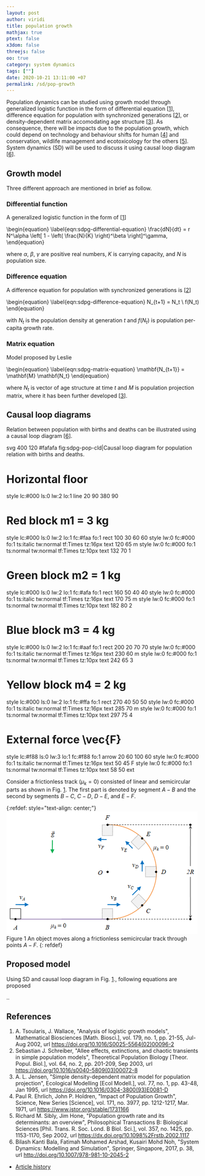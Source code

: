 ```yaml
---
layout: post
author: viridi
title: population growth
mathjax: true
ptext: false
x3dom: false
threejs: false
oo: true
category: system dynamics
tags: [""]
date: 2020-10-21 13:11:00 +07
permalink: /sd/pop-growth
---
```

Population dynamics can be studied using growth model through generalized logistic function in the form of differential equation
[[1](#ref1)], difference equation for population with synchronized generations [[2](#ref2)], or density-dependent matrix accomodating age structure [[3](#ref3)]. As consequence, there will be impacts due to the population growth, which could depend on technology and behaviour shifts for human [[4](#ref4)] and conservation, wildlife management
and ecotoxicology for the others [[5](#ref5)]. System dynamics (SD) will be used to discuss it using causal loop diagram [[6](#ref6)]. 


## Growth model
Three different approach are mentioned in brief as follow.

### Differential function
A generalized logistic function in the form of [[1](#ref1)]

\begin{equation}
\label{eqn:sdpg-differential-equation}
\frac{dN}{dt} = r N^\alpha \left[ 1 - \left( \frac{N}{K} \right)^\beta \right]^\gamma,
\end{equation}

where $\alpha$, $\beta$, $\gamma$ are positive real numbers, $K$ is carrying capacity, and $N$ is population size.

### Difference equation
A difference equation for population with synchronized generations is [[2](#ref2)]

\begin{equation}
\label{eqn:sdpg-difference-equation}
N_{t+1} = N_t \ f(N_t) 
\end{equation}

with $N_t$ is the population density at generation $t$ and $f(N_t)$ is population per-capita growth rate.

### Matrix equation
Model proposed by Leslie

\begin{equation}
\label{eqn:sdpg-matrix-equation}
\mathbf{N_{t+1}} = \mathbf{M} \mathbf{N_t} 
\end{equation}

where $N_t$ is vector of age structure at time $t$ and $M$ is population projection matrix, where it has been further developed [[3](#ref3)].


## Causal loop diagrams
Relation between population with births and deaths can be illustrated using a causal loop diagram [[6](#ref6)].

<oo>
svg 400 120 #fafafa fig:sdpg-pop-cld|Causal loop diagram for population relation with births and deaths.

# Horizontal floor
style lc:#000 ls:0 lw:2 lo:1
line 20 90 380 90

# Red block m1 = 3 kg
style lc:#000 ls:0 lw:2 lo:1 fc:#faa fo:1
rect 100 30 60 60
style lw:0 fc:#000 fo:1 ts:italic tw:normal tf:Times tz:16px
text 120 65 m
style lw:0 fc:#000 fo:1 ts:normal tw:normal tf:Times tz:10px
text 132 70 1

# Green block m2 = 1 kg
style lc:#000 ls:0 lw:2 lo:1 fc:#afa fo:1
rect 160 50 40 40
style lw:0 fc:#000 fo:1 ts:italic tw:normal tf:Times tz:16px
text 170 75 m
style lw:0 fc:#000 fo:1 ts:normal tw:normal tf:Times tz:10px
text 182 80 2

# Blue block m3 = 4 kg
style lc:#000 ls:0 lw:2 lo:1 fc:#aaf fo:1
rect 200 20 70 70
style lw:0 fc:#000 fo:1 ts:italic tw:normal tf:Times tz:16px
text 230 60 m
style lw:0 fc:#000 fo:1 ts:normal tw:normal tf:Times tz:10px
text 242 65 3

# Yellow block m4 = 2 kg
style lc:#000 ls:0 lw:2 lo:1 fc:#ffa fo:1
rect 270 40 50 50
style lw:0 fc:#000 fo:1 ts:italic tw:normal tf:Times tz:16px
text 285 70 m
style lw:0 fc:#000 fo:1 ts:normal tw:normal tf:Times tz:10px
text 297 75 4

# External force \vec{F}
style lc:#f88 ls:0 lw:3 lo:1 fc:#f88 fo:1
arrow 20 60 100 60
style lw:0 fc:#000 fo:1 ts:italic tw:normal tf:Times tz:16px
text 50 45 F
style lw:0 fc:#000 fo:1 ts:normal tw:normal tf:Times tz:10px
text 58 50 ext
</oo>



Consider a frictionless track $(\mu_k = 0)$ consisted of linear and semicircular parts as shown in Fig. <a href="#fig:lce-fsct-problem">1</a>. The first part is denoted by segment $A-B$ and the second by segments $B-C$, $C-D$, $D-E$, and $E-F$.

{:refdef: style="text-align: center;"}
![an object moves along a frictionless semicircular track](/assets/img/fsct.png)
<br />
Figure <a name="fig:lce-fsct-problem">1</a> An object moves along a frictionless semicircular track through points $A - F$.
{: refdef}



## Proposed model
Using SD and causal loop diagram in Fig. <a href="#fig:sdpg-pop-cld">1</a>., following equations are proposed

..


## References
1. <a name="ref1"></a>A. Tsoularis, J. Wallace, "Analysis of logistic growth models", Mathematical Biosciences [Math. Biosci.], vol. 179, no. 1, pp. 21-55, Jul-Aug 2002, url <https://doi.org/10.1016/S0025-5564(02)00096-2>
2. <a name="ref2"></a>Sebastian J. Schreiber, "Allee effects, extinctions, and chaotic transients in simple population models", Theoretical Population Biology [Theor. Popul. Biol.], vol. 64, no. 2, pp. 201-209, Sep 2003, url <https://doi.org/10.1016/s0040-5809(03)00072-8>
3. <a name="ref3"></a>A. L. Jensen, "Simple density-dependent matrix model for population projection", Ecological Modelling [Ecol Modell.], vol. 77, no. 1, pp. 43-48, Jan 1995, url <https://doi.org/10.1016/0304-3800(93)E0081-D>
4. <a name="ref4"></a>Paul R. Ehrlich, John P. Holdren, "Impact of Population Growth", Science, New Series [Science], vol. 171, no. 3977, pp. 1212-1217, Mar. 1971, url <https://www.jstor.org/stable/1731166>
5. <a name="ref5"></a>Richard M. Sibly, Jim Hone, "Population growth rate and its determinants: an overview", Philosophical Transactions B: Biological Sciences [Phil. Trans. R. Soc. Lond. B Biol. Sci.], vol. 357, no. 1425, pp. 1153-1170, Sep  2002, url <https://dx.doi.org/10.1098%2Frstb.2002.1117>
6. <a name="ref6"></a>Bilash Kanti Bala, Fatimah Mohamed Arshad, Kusairi Mohd Noh, "System Dynamics: Modelling and Simulation", Springer, Singapore, 2017, p. 38, url <http://doi.org/10.1007/978-981-10-2045-2>

+ [Article history](https://github.com/butiran/butiran.github.io/commits/master/_posts/sd/2020-10-21-pop-growth.md)
